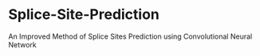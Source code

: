 # Splice-Site-Prediction
An Improved Method of Splice Sites Prediction using Convolutional Neural Network
